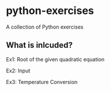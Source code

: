 # python-exercises
A collection of Python exercises

## What is inlcuded?
Ex1: Root of the given quadratic equation 

Ex2: Input 

Ex3: Temperature Conversion

